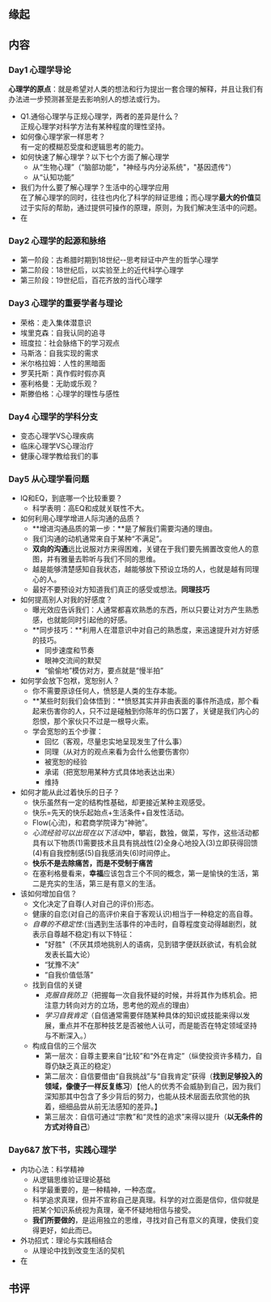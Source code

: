 ##  缘起

##  内容
###  Day1 心理学导论
**心理学的原点**：就是希望对人类的想法和行为提出一套合理的解释，并且让我们有办法进一步预测甚至是去影响别人的想法或行为。

+ Q1.通俗心理学与正规心理学，两者的差异是什么？  
正规心理学对科学方法有某种程度的理性坚持。  
+ 如何像心理学家一样思考？  
有一定的模糊忍受度和逻辑思考的能力。
+ 如何快速了解心理学？以下七个方面了解心理学
	+ 从“生物心理”（“脑部功能"，"神经与内分泌系统"，"基因遗传"）
	+ 从“认知功能”
+ 我们为什么要了解心理学？生活中的心理学应用  
在了解心理学的同时，往往也内化了科学的辩证思维；而心理学**最大的价值**莫过于实际的帮助，通过提供可操作的原理，原则，为我们解决生活中的问题。  
+ 在

###  Day2 心理学的起源和脉络
+ 第一阶段：古希腊时期到18世纪--思考辩证中产生的哲学心理学
+ 第二阶段：18世纪后，以实验至上的近代科学心理学
+ 第三阶段：19世纪后，百花齐放的当代心理学

###  Day3 心理学的重要学者与理论
+ 荣格：走入集体潜意识
+ 埃里克森：自我认同的追寻
+ 班度拉：社会脉络下的学习观点
+ 马斯洛：自我实现的需求
+ 米尔格拉姆：人性的黑暗面
+ 罗芙托斯：真作假时假亦真
+ 塞利格曼：无助或乐观？
+ 斯滕伯格：心理学的理性与感性

###  Day4 心理学的学科分支
+ 变态心理学VS心理疾病
+ 临床心理学VS心理治疗
+ 健康心理学教给我们的事

###  Day5 从心理学看问题
+ IQ和EQ，到底哪一个比较重要？
	+ 科学表明：高EQ和成就关联性不大。
+ 如何利用心理学增进人际沟通的品质？
	+ **增进沟通品质的第一步：**是了解我们需要沟通的理由。
	+ 我们沟通的动机通常来自于某种“不满足”。
	+ **双向的沟通**远比说服对方来得困难，关键在于我们要先搁置改变他人的意图，并有雅量去聆听与我们不同的思维。
	+ 越是能够清楚感知自我状态，越能够放下预设立场的人，也就是越有同理心的人。
	+ 最好不要预设对方知道我们真正的感受或想法。**同理技巧**
+ 如何提高别人对我的好感度？
	+ 曝光效应告诉我们：人通常都喜欢熟悉的东西，所以只要让对方产生熟悉感，也就能同时引起他的好感。
	+ **同步技巧：**利用人在潜意识中对自己的熟悉度，来迅速提升对方好感的技巧。
		+ 同步速度和节奏
		+ 眼神交流间的默契
		+ “偷偷地”模仿对方，要点就是“慢半拍”
+ 如何学会放下包袱，宽恕别人？
	+ 你不需要原谅任何人，愤怒是人类的生存本能。
	+ **某些时刻我们会体悟到：**愤怒其实并非由表面的事件所造成，那个看起来伤害你的人，只不过是碰触到你陈年的伤口罢了，关键是我们内心的怨恨，那个家伙只不过是一根导火索。
	+ 学会宽恕的五个步骤：
		+ 回忆（客观，尽量忠实地呈现发生了什么事）
		+ 同理（从对方的观点来看为会什么他要伤害你）
		+ 被宽恕的经验
		+ 承诺（把宽恕用某种方式具体地表达出来）
		+ 维持
+ 如何才能从此过着快乐的日子？
	+ 快乐虽然有一定的结构性基础，却更接近某种主观感受。
	+ 快乐=先天的快乐起始点+生活条件+自发性活动。
	+ Flow(心流)，和君商学院译为“神驰”。
	+ *心流经验可以出现在以下活动*中，攀岩，数独，做菜，写作，这些活动都具有以下物质(1)需要技术且具有挑战性(2)全身心地投入(3)立即获得回馈(4)有自我控制感(5)自我感消失(6)时间停止。
	+ **快乐不是去除痛苦，而是不受制于痛苦**
	+ 在塞利格曼看来，**幸福**应该包含三个不同的概念，第一是愉快的生活，第二是充实的生活，第三是有意义的生活。
+ 该如何增加自信？
	+ 文化决定了自尊(人对自己的评价)形态。
	+ 健康的自恋(对自己的高评价来自于客观认识)相当于一种稳定的高自尊。
	+ *自尊的不稳定性:*(当遇到生活事件的冲击时，自尊程度变动得越剧烈，就表示自尊越不稳定)有以下特征：
		+ "好胜"（不厌其烦地挑别人的语病，见到错字便跃跃欲试，有机会就发表长篇大论）
		+ “犹豫不决”
		+ “自我价值低落”
	+ 找到自信的关键
		+ *克服自我防卫*（把握每一次自我怀疑的时候，并将其作为练机会。把注意力转向对方的立场，思考他的观点的理由）
		+ *学习自我肯定*（自信通常需要伴随某种具体的知识或技能来得以发展，重点并不在那种技艺是否被他人认可，而是能否在特定领域坚持与不断深入。）
	+ 构成自信的三个层次
		+ 第一层次：自尊主要来自“比较”和“外在肯定”（纵使投资许多精力，自尊仍缺乏真正的稳定）
		+ 第二层次：自信要借由“自我挑战”与“自我肯定”获得（**找到足够投入的领域，像傻子一样反复练习**）【他人的优秀不会威胁到自己，因为我们深知那其中包含了多少背后的努力，也能从技术层面去欣赏他的执着，细细品尝从前无法感知的差异。】
		+ 第三层次：自信可通过“宗教”和“灵性的追求”来得以提升（**以无条件的方式对待自己**）

###  Day6&7 放下书，实践心理学
+ 内功心法：科学精神
	+ 从逻辑思维验证理论基础
	+ 科学最重要的，是一种精神，一种态度。
	+ 科学追求真理，但并不宣称自己是真理。科学的对立面是信仰，信仰就是把某个知识系统视为真理，毫不怀疑地相信与接受。
	+ **我们所要做的**，是运用独立的思维，寻找对自己有意义的真理，使我们变得更好，如此而已。
+ 外功招式：理论与实践相结合
	+ 从理论中找到改变生活的契机
+ 在
##  书评
